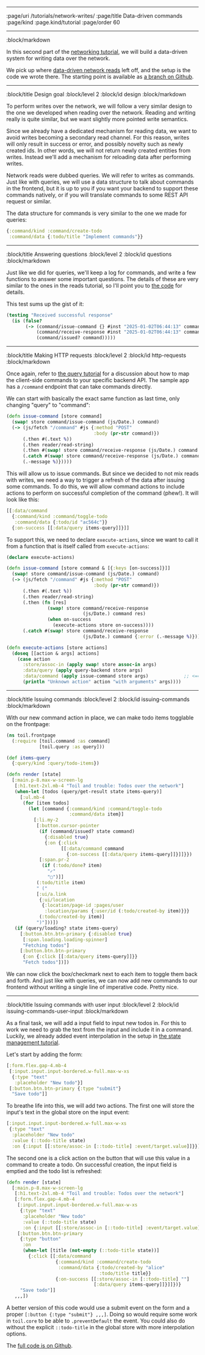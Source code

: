 --------------------------------------------------------------------------------
:page/uri /tutorials/network-writes/
:page/title Data-driven commands
:page/kind :page.kind/tutorial
:page/order 60

--------------------------------------------------------------------------------
:block/markdown

In this second part of the [networking tutorial](/tutorials/network/), we will
build a data-driven system for writing data over the network.

We pick up where [data-driven network reads](/tutorials/network-reads/) left
off, and the setup is the code we wrote there. The starting point is available
as [a branch on
Github](https://github.com/cjohansen/replicant-networking/tree/network-reads).

--------------------------------------------------------------------------------
:block/title Design goal
:block/level 2
:block/id design
:block/markdown

To perform writes over the network, we will follow a very similar design to the
one we developed when reading over the network. Reading and writing really is
quite similar, but we want slightly more pointed write semantics.

Since we already have a dedicated mechanism for reading data, we want to avoid
writes becoming a secondary read channel. For this reason, writes will only
result in success or error, and possibly novelty such as newly created ids. In
other words, we will not return newly created entities from writes. Instead
we'll add a mechanism for reloading data after performing writes.

Network reads were dubbed queries. We will refer to writes as commands. Just
like with queries, we will use a data structure to talk about commands in the
frontend, but it is up to you if you want your backend to support these commands
natively, or if you will translate commands to some REST API request or similar.

The data structure for commands is very similar to the one we made for queries:

```clj
{:command/kind :command/create-todo
 :command/data {:todo/title "Implement commands"}}
```

--------------------------------------------------------------------------------
:block/title Answering questions
:block/level 2
:block/id questions
:block/markdown

Just like we did for queries, we'll keep a log for commands, and write a few
functions to answer some important questions. The details of these are very
similar to the ones in the reads tutorial, so I'll point you to [the
code](https://github.com/cjohansen/replicant-networking/tree/network-writes) for
details.

This test sums up the gist of it:

```clj
(testing "Received successful response"
  (is (false?
       (-> (command/issue-command {} #inst "2025-01-02T06:44:13" command)
           (command/receive-response #inst "2025-01-02T06:44:13" command {:success? true})
           (command/issued? command)))))
```

--------------------------------------------------------------------------------
:block/title Making HTTP requests
:block/level 2
:block/id http-requests
:block/markdown

Once again, refer to [the query
tutorial](/tutorials/network-reads/#http-requests) for a discussion about how to
map the client-side commands to your specific backend API. The sample app has a
`/command` endpoint that can take commands directly.

We can start with basically the exact same function as last time, only changing
"query" to "command":

```clj
(defn issue-command [store command]
  (swap! store command/issue-command (js/Date.) command)
  (-> (js/fetch "/command" #js {:method "POST"
                                :body (pr-str command)})
      (.then #(.text %))
      (.then reader/read-string)
      (.then #(swap! store command/receive-response (js/Date.) command %))
      (.catch #(swap! store command/receive-response (js/Date.) command {:error
      (.-message %)}))))
```

This will allow us to issue commands. But since we decided to not mix reads with
writes, we need a way to trigger a refresh of the data after issuing some
commands. To do this, we will allow command actions to include actions to
perform on successful completion of the command (phew!). It will look like this:

```clj
[[:data/command
  {:command/kind :command/toggle-todo
   :command/data {:todo/id "ac564c"}}
  {:on-success [[:data/query items-query]]}]]
```

To support this, we need to declare `execute-actions`, since we want to call it
from a function that is itself called from `execute-actions`:

```clj
(declare execute-actions)

(defn issue-command [store command & [{:keys [on-success]}]]
  (swap! store command/issue-command (js/Date.) command)
  (-> (js/fetch "/command" #js {:method "POST"
                                :body (pr-str command)})
      (.then #(.text %))
      (.then reader/read-string)
      (.then (fn [res]
               (swap! store command/receive-response
                            (js/Date.) command res)
               (when on-success
                 (execute-actions store on-success))))
      (.catch #(swap! store command/receive-response
                            (js/Date.) command {:error (.-message %)}))))

(defn execute-actions [store actions]
  (doseq [[action & args] actions]
    (case action
      :store/assoc-in (apply swap! store assoc-in args)
      :data/query (apply query-backend store args)
      :data/command (apply issue-command store args)             ;; <==
      (println "Unknown action" action "with arguments" args))))
```

--------------------------------------------------------------------------------
:block/title Issuing commands
:block/level 2
:block/id issuing-commands
:block/markdown

With our new command action in place, we can make todo items togglable on the
frontpage:

```clj
(ns toil.frontpage
  (:require [toil.command :as command]
            [toil.query :as query]))

(def items-query
  {:query/kind :query/todo-items})

(defn render [state]
  [:main.p-8.max-w-screen-lg
   [:h1.text-2xl.mb-4 "Toil and trouble: Todos over the network"]
   (when-let [todos (query/get-result state items-query)]
     [:ul.mb-4
      (for [item todos]
        (let [command {:command/kind :command/toggle-todo
                       :command/data item}]
          [:li.my-2
           [:button.cursor-pointer
            (if (command/issued? state command)
              {:disabled true}
              {:on {:click
                    [[:data/command command
                      {:on-success [[:data/query items-query]]}]]}})
            [:span.pr-2
             (if (:todo/done? item)
               "✓"
               "▢")]]
           (:todo/title item)
           " ("
           [:ui/a.link
            {:ui/location
             {:location/page-id :pages/user
              :location/params {:user/id (:todo/created-by item)}}}
            (:todo/created-by item)]
           ")"]))])
   (if (query/loading? state items-query)
     [:button.btn.btn-primary {:disabled true}
      [:span.loading.loading-spinner]
      "Fetching todos"]
     [:button.btn.btn-primary
      {:on {:click [[:data/query items-query]]}}
      "Fetch todos"])])
```

We can now click the box/checkmark next to each item to toggle them back and
forth. And just like with queries, we can now add new commands to our frontend
without writing a single line of imperative code. Pretty nice.

--------------------------------------------------------------------------------
:block/title Issuing commands with user input
:block/level 2
:block/id issuing-commands-user-input
:block/markdown

As a final task, we will add a input field to input new todos in. For this to
work we need to grab the text from the input and include it in a command.
Luckily, we already added event interpolation in the setup in [the state
management tutorial](/tutorials/state-atom/).

Let's start by adding the form:

```clj
[:form.flex.gap-4.mb-4
 [:input.input.input-bordered.w-full.max-w-xs
  {:type "text"
   :placeholder "New todo"}]
 [:button.btn.btn-primary {:type "submit"}
  "Save todo"]]
```

To breathe life into this, we will add two actions. The first one will store the
input's text in the global store on the input event:

```clj
[:input.input.input-bordered.w-full.max-w-xs
 {:type "text"
  :placeholder "New todo"
  :value (::todo-title state)
  :on {:input [[:store/assoc-in [::todo-title] :event/target.value]]}}]
```

The second one is a click action on the button that will use this value in a
command to create a todo. On successful creation, the input field is emptied and
the todo list is refreshed:

```clj
(defn render [state]
  [:main.p-8.max-w-screen-lg
   [:h1.text-2xl.mb-4 "Toil and trouble: Todos over the network"]
   [:form.flex.gap-4.mb-4
    [:input.input.input-bordered.w-full.max-w-xs
     {:type "text"
      :placeholder "New todo"
      :value (::todo-title state)
      :on {:input [[:store/assoc-in [::todo-title] :event/target.value]]}}]
    [:button.btn.btn-primary
     {:type "button"
      :on
      (when-let [title (not-empty (::todo-title state))]
        {:click [[:data/command
                  {:command/kind :command/create-todo
                   :command/data {:todo/created-by "alice"
                                  :todo/title title}}
                  {:on-success [[:store/assoc-in [::todo-title] ""]
                                [:data/query items-query]]}]]})}
     "Save todo"]]
   ,,,])
```

A better version of this code would use a submit event on the form and a proper
`[:button {:type "submit"} ,,,]`. Doing so would require some work in
`toil.core` to be able to `.preventDefault` the event. You could also do without
the explicit `::todo-title` in the global store with more interpolation options.

The [full code is on Github](https://github.com/cjohansen/replicant-networking).
